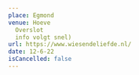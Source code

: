 ```yaml
---
place: Egmond
venue: Hoeve
  Overslot                                                                                                               (meer
  info volgt snel)
url: https://www.wiesendeliefde.nl/
date: 12-6-22
isCancelled: false
---
```

